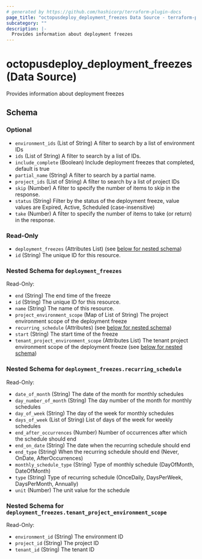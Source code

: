 ```yaml
---
# generated by https://github.com/hashicorp/terraform-plugin-docs
page_title: "octopusdeploy_deployment_freezes Data Source - terraform-provider-octopusdeploy"
subcategory: ""
description: |-
  Provides information about deployment freezes
---
```


# octopusdeploy_deployment_freezes (Data Source)

Provides information about deployment freezes



<!-- schema generated by tfplugindocs -->
## Schema

### Optional

- `environment_ids` (List of String) A filter to search by a list of environment IDs
- `ids` (List of String) A filter to search by a list of IDs.
- `include_complete` (Boolean) Include deployment freezes that completed, default is true
- `partial_name` (String) A filter to search by a partial name.
- `project_ids` (List of String) A filter to search by a list of project IDs
- `skip` (Number) A filter to specify the number of items to skip in the response.
- `status` (String) Filter by the status of the deployment freeze, value values are Expired, Active, Scheduled (case-insensitive)
- `take` (Number) A filter to specify the number of items to take (or return) in the response.

### Read-Only

- `deployment_freezes` (Attributes List) (see [below for nested schema](#nestedatt--deployment_freezes))
- `id` (String) The unique ID for this resource.

<a id="nestedatt--deployment_freezes"></a>
### Nested Schema for `deployment_freezes`

Read-Only:

- `end` (String) The end time of the freeze
- `id` (String) The unique ID for this resource.
- `name` (String) The name of this resource.
- `project_environment_scope` (Map of List of String) The project environment scope of the deployment freeze
- `recurring_schedule` (Attributes) (see [below for nested schema](#nestedatt--deployment_freezes--recurring_schedule))
- `start` (String) The start time of the freeze
- `tenant_project_environment_scope` (Attributes List) The tenant project environment scope of the deployment freeze (see [below for nested schema](#nestedatt--deployment_freezes--tenant_project_environment_scope))

<a id="nestedatt--deployment_freezes--recurring_schedule"></a>
### Nested Schema for `deployment_freezes.recurring_schedule`

Read-Only:

- `date_of_month` (String) The date of the month for monthly schedules
- `day_number_of_month` (String) The day number of the month for monthly schedules
- `day_of_week` (String) The day of the week for monthly schedules
- `days_of_week` (List of String) List of days of the week for weekly schedules
- `end_after_occurrences` (Number) Number of occurrences after which the schedule should end
- `end_on_date` (String) The date when the recurring schedule should end
- `end_type` (String) When the recurring schedule should end (Never, OnDate, AfterOccurrences)
- `monthly_schedule_type` (String) Type of monthly schedule (DayOfMonth, DateOfMonth)
- `type` (String) Type of recurring schedule (OnceDaily, DaysPerWeek, DaysPerMonth, Annually)
- `unit` (Number) The unit value for the schedule


<a id="nestedatt--deployment_freezes--tenant_project_environment_scope"></a>
### Nested Schema for `deployment_freezes.tenant_project_environment_scope`

Read-Only:

- `environment_id` (String) The environment ID
- `project_id` (String) The project ID
- `tenant_id` (String) The tenant ID


